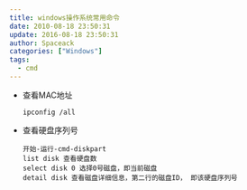 ```yaml
---
title: windows操作系统常用命令
date: 2010-08-18 23:50:31
update: 2016-08-18 23:50:31
author: Spaceack
categories: ["Windows"]
tags: 
  - cmd
---
```


- 查看MAC地址
  ```
  ipconfig /all
  ```

- 查看硬盘序列号
  ```
  开始-运行-cmd-diskpart
  list disk 查看硬盘数
  select disk 0 选择0号磁盘，即当前磁盘
  detail disk 查看磁盘详细信息，第二行的磁盘ID， 即该硬盘序列号
  ```